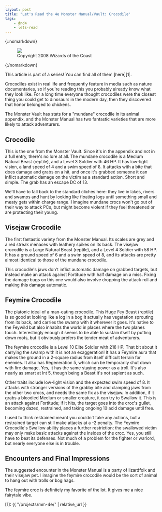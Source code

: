 ```yaml
---
layout: post
title: "Let's Read the 4e Monster Manual/Vault: Crocodile"
tags:
    - dnd4
    - lets-read
---
```


{::nomarkdown}
<figure class="left">
  <img src="{{ "/assets/wir-mm-4e-crocodile.png" | absolute_url }}"/>
  <figcaption>
    Copyright 2008 Wizards of the Coast
  </figcaption>
</figure>
{:/nomarkdown}

This article is part of a series! You can find all of them [here][1].

Crocodiles exist in real life and frequently feature in media such as nature
documentaries, so if you're reading this you probably already know what they
look like. For a long time everyone thought crocodiles were the closest thing
you could get to dinosaurs in the modern day, then they discovered that honor
belonged to chickens.

The Monster Vault has stats for a "mundane" crocodile in its animal appendix,
and the Monster Manual has two fantastic varieties that are more likely to
attack adventurers.

## Crocodile

This is the one from the Monster Vault. Since it's in the appendix and not in a
full entry, there's no lore at all. The mundane crocodile is a Medium Natural
Beast (reptile), and a Level 3 Soldier with 46 HP. It has low-light vision, a
land speed of 4 and a swim speed of 8. It attacks with a bite that does damage
and grabs on a hit, and once it's grabbed someone it can inflict automatic
damage on the victim as a standard action. Short and simple. The grab has an
escape DC of 13.

We'll have to fall back to the standard cliches here: they live in lakes, rivers
and swamps and hunt by looking like floating logs until something small and
meaty gets within charge range. I imagine mundane crocs won't go out of their
way to attack PCs, but might become violent if they feel threatened or are
protecting their young.

## Visejaw Crocodile

The first fantastic variety from the Monster Manual. Its scales are grey and a
red streak menaces with leathery spikes on its back. The visejaw crocodile is a
Large Natural Beast (reptile), and a Level 4 Soldier with 58 HP. It has a ground
speed of 6 and a swim speed of 8, and its attacks are pretty almost identical to
those of the mundane crocodile.

This crocodile's jaws don't inflict automatic damage on grabbed targets, but
instead make an attack against Fortitude with half damage on a miss. Fixing the
damage bugs on this one would also involve dropping the attack roll and making
this damage automatic.

## Feymire Crocodile

The platonic ideal of a man-eating crocodile. This Huge Fey Beast (reptile) is
so good at looking like a log in a bog it actually has vegetation sprouting from
its back, and carries the swamp with it wherever it goes. It's native to the
Feywild but also inhabits the world in places where the two planes
touch. Interestingly enough it seems to be able to sustain itself by putting
down roots, but it obviously prefers the tender meat of adventurers.

The feymire crocodile is a Level 10 Elite Soldier with 216 HP. That bit about it
carrying the swamp with it is not an exaggeration! It has a Feymire aura that
makes the ground in a 2-square radius from itself difficult terrain for
enemies. It also has Regeneration 5, which can be temporarily shut down with
fire damage. Yes, it has the same staying power as a troll. It's also nearly as
smart at Int 5, though being a Beast it's not sapient as such.

Other traits include low-light vision and the expected swim speed of 8. It
attacks with stronger versions of the grabby bite and clamping jaws from the
other two crocs, and needs the same fix as the visejaw. In addition, if it grabs
a bloodied Medium or smaller creature, it can try to Swallow it. This is an
attack against Fortitude; if it hits, the target goes into the croc's gullet,
becoming dazed, restrained, and taking ongoing 10 acid damage until free.

I used to think restrained meant you couldn't take any actions, but a restrained
target can still make attacks at a -2 penalty. The Feymire Crocodile's Swallow
ability places a further restriction: the swallowed victim may only make basic
attacks against the insides of the croc. Yes, you still have to beat its
defenses. Not much of a problem for the fighter or warlord, but nearly everyone
else is in trouble.

## Encounters and Final Impressions

The suggested encounter in the Monster Manual is a party of lizardfolk and their
visejaw pet. I imagine the feymire crocodile would be the sort of animal to hang
out with trolls or bog hags.

The feymire croc is definitely my favorite of the lot. It gives me a nice
fairytale vibe.

[1]: {{ "/projects/mm-4e/" | relative_url }}
